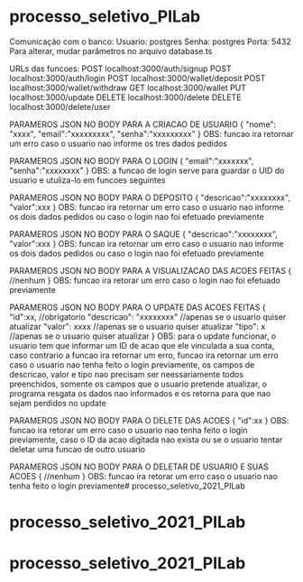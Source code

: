 # processo_seletivo_PILab
Comunicação com o banco:
Usuario: postgres
Senha: postgres
Porta: 5432
Para alterar, mudar parâmetros no arquivo database.ts

URLs das funcoes:
POST localhost:3000/auth/signup
POST localhost:3000/auth/login
POST localhost:3000/wallet/deposit
POST localhost:3000/wallet/withdraw
GET localhost:3000/wallet
PUT localhost:3000/update
DELETE localhost:3000/delete
DELETE localhost:3000/delete/user

PARAMEROS JSON NO BODY PARA A CRIACAO DE USUARIO
{
	"nome": "xxxx",
	"email":"xxxxxxxxx",
	"senha":"xxxxxxxxx"
}
OBS: funcao ira retornar um erro caso o usuario nao informe os tres dados pedidos

PARAMEROS JSON NO BODY PARA O LOGIN
{
	"email":"xxxxxxx",
	"senha":"xxxxxxxx"
}
OBS: a funcao de login serve para guardar o UID do usuario e utuliza-lo em funcoes seguintes

PARAMEROS JSON NO BODY PARA O DEPOSITO
{
    "descricao":"xxxxxxxx",
    "valor":xxx
}
OBS: funcao ira retornar um erro caso o usuario nao informe os dois dados pedidos ou caso o login nao foi efetuado previamente

PARAMEROS JSON NO BODY PARA O SAQUE
{
    "descricao":"xxxxxxxx",
    "valor":xxx
}
OBS: funcao ira retornar um erro caso o usuario nao informe os dois dados pedidos ou caso o login nao foi efetuado previamente

PARAMEROS JSON NO BODY PARA A VISUALIZACAO DAS ACOES FEITAS
{
    //nenhum
}
OBS: funcao ira retorar um erro caso o login nao foi efetuado previamente

PARAMEROS JSON NO BODY PARA O UPDATE DAS ACOES FEITAS
{
    "id":xx,                    //obrigatorio
    "descricao": "xxxxxxxx"     //apenas se o usuario quiser atualizar
    "valor": xxxx               //apenas se o usuario quiser atualizar
    "tipo": x                   //apenas se o usuario quiser atualizar
}
OBS: para o update funcionar, o usuario tem que informar um ID de acao que ele vinculada a sua conta, caso contrario a funcao ira retornar um erro,
funcao ira retornar um erro caso o usuario nao tenha feito o login previamente,
os campos de descricao, valor e tipo nao precisam ser neessariamente todos preenchidos, somente os campos que o usuario pretende atualizar, o programa resgata os dados nao informados e os retorna para que nao sejam perdidos no update


PARAMEROS JSON NO BODY PARA O DELETE DAS ACOES
{
    "id":xx
}
OBS: funcao ira retorar um erro caso o usuario nao tenha feito o login previamente, caso o ID da acao digitada nao exista ou se o usuario tentar deletar uma funcao de outro usuario

PARAMEROS JSON NO BODY PARA O DELETAR DE USUARIO E SUAS ACOES
{
    //nenhum
}
OBS: funcao ira retorar um erro caso o usuario nao tenha feito o login previamente# processo_seletivo_2021_PILab
# processo_seletivo_2021_PILab
# processo_seletivo_2021_PILab
